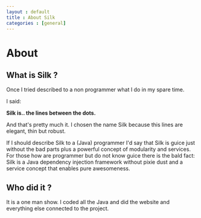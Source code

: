 ```yaml
---
layout : default
title : About Silk
categories : [general]
---
```

# About

## What is Silk ?
Once I tried described to a non programmer what I do in my spare time. 

I said: 

**Silk is.. the lines between the dots.**

And that's pretty much it. I chosen the name Silk because this lines are elegant, thin but robust. 

If I should describe Silk to a (Java) programmer I'd say that Silk is guice just without the bad parts plus a powerful concept of modularity and services. For those how are programmer but do not know guice there is the bald fact: Silk is a Java dependency injection framework without pixie dust and a service concept that enables pure awesomeness.    

## Who did it ?  
It is a one man show. I coded all the Java and did the website and everything else connected to the project.
